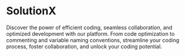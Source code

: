 # SolutionX
Discover the power of efficient coding, seamless collaboration, and optimized development with our platform. From code optimization to commenting and variable naming conventions, streamline your coding process, foster collaboration, and unlock your coding potential.
